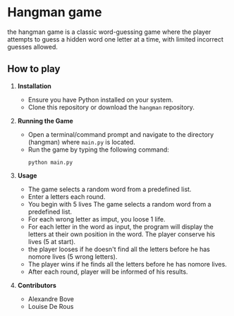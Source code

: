 # Hangman game
the hangman game is a classic word-guessing game where the player attempts to guess a hidden word one letter at a time, with limited incorrect guesses allowed.

## How to play

1. **Installation**
   - Ensure you have Python installed on your system.
   - Clone this repository or download the `hangman` repository.

2. **Running the Game**
   - Open a terminal/command prompt and navigate to the directory (hangman) where `main.py` is located.
   - Run the game by typing the following command:
     ```
     python main.py
     ```

3. **Usage**
   - The game selects a random word from a predefined list.
   - Enter a letters each round.
   - You begin with 5 lives The game selects a random word from a predefined list.
   - For each wrong letter as imput, you loose 1 life.
   - For each letter in the word as input, the program will display the letters at their own position in the word. The player conserve his lives (5 at start).
   - the player looses if he doesn't find all the letters before he has nomore lives (5 wrong letters).
   - The player wins if he finds all the letters before he has nomore lives.
   - After each round, player will be informed of his results.

4. **Contributors**
   - Alexandre Bove
   - Louise De Rous
   